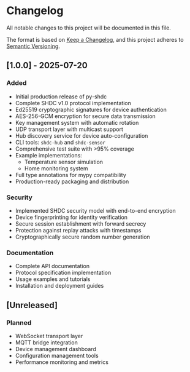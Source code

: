 # Changelog

All notable changes to this project will be documented in this file.

The format is based on [Keep a Changelog](https://keepachangelog.com/en/1.0.0/),
and this project adheres to [Semantic Versioning](https://semver.org/spec/v2.0.0.html).

## [1.0.0] - 2025-07-20

### Added
- Initial production release of py-shdc
- Complete SHDC v1.0 protocol implementation
- Ed25519 cryptographic signatures for device authentication
- AES-256-GCM encryption for secure data transmission
- Key management system with automatic rotation
- UDP transport layer with multicast support
- Hub discovery service for device auto-configuration
- CLI tools: `shdc-hub` and `shdc-sensor`
- Comprehensive test suite with >95% coverage
- Example implementations:
  - Temperature sensor simulation
  - Home monitoring system
- Full type annotations for mypy compatibility
- Production-ready packaging and distribution

### Security
- Implemented SHDC security model with end-to-end encryption
- Device fingerprinting for identity verification
- Secure session establishment with forward secrecy
- Protection against replay attacks with timestamps
- Cryptographically secure random number generation

### Documentation
- Complete API documentation
- Protocol specification implementation
- Usage examples and tutorials
- Installation and deployment guides

## [Unreleased]

### Planned
- WebSocket transport layer
- MQTT bridge integration
- Device management dashboard
- Configuration management tools
- Performance monitoring and metrics
